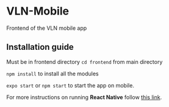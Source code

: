 # VLN-Mobile

Frontend of the VLN mobile app

## Installation guide

Must be in frontend directory
`cd frontend` from main directory

`npm install` to install all the modules

`expo start` or `npm start` to start the app on mobile.

For more instructions on running **React Native** follow [this link](https://docs.expo.io).
